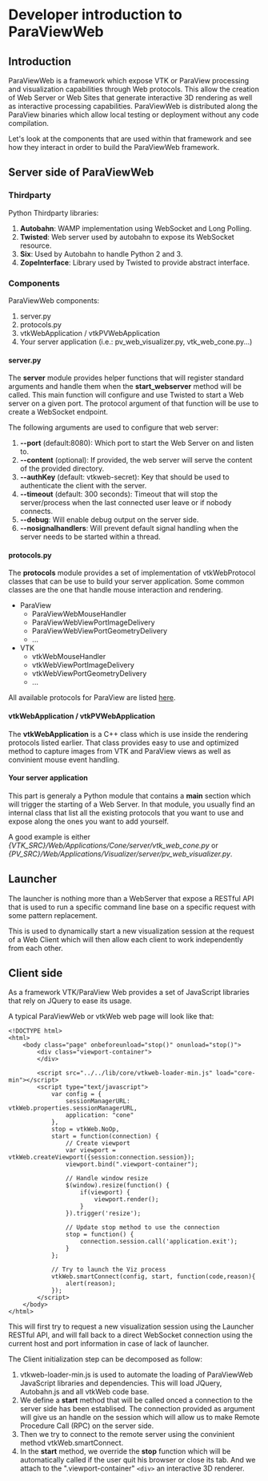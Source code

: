 # Developer introduction to ParaViewWeb

## Introduction

ParaViewWeb is a framework which expose VTK or ParaView processing
and visualization capabilities through Web protocols.
This allow the creation of Web Server or Web Sites that generate
interactive 3D rendering as well as interactive processing
capabilities.
ParaViewWeb is distributed along the ParaView binaries which
allow local testing or deployment without any code compilation.

Let's look at the components that are used within that framework
and see how they interact in order to build the ParaViewWeb framework.

## Server side of ParaViewWeb

### Thirdparty

Python Thirdparty libraries:

1. __Autobahn__: WAMP implementation using WebSocket and Long Polling.
2. __Twisted__: Web server used by autobahn to expose its WebSocket resource.
3. __Six__: Used by Autobahn to handle Python 2 and 3.
4. __ZopeInterface__: Library used by Twisted to provide abstract interface.

### Components

ParaViewWeb components:

1. server.py
2. protocols.py
3. vtkWebApplication / vtkPVWebApplication
4. Your server application (i.e.: pv_web_visualizer.py, vtk_web_cone.py...)

#### server.py

The __server__ module provides helper functions that will register standard
arguments and handle them when the __start_webserver__ method will be called.
This main function will configure and use Twisted to start a Web server on a
given port. The protocol argument of that function will be use to create
a WebSocket endpoint.

The following arguments are used to configure that web server:

1. __--port__ (default:8080): Which port to start the Web Server on and listen to.
2. __--content__ (optional): If provided, the web server will serve the content of the provided directory.
3. __--authKey__ (default: vtkweb-secret): Key that should be used to authenticate the client with the server.
4. __--timeout__ (default: 300 seconds): Timeout that will stop the server/process when the last connected user leave or if nobody connects.
5. __--debug__: Will enable debug output on the server side.
6. __--nosignalhandlers__: Will prevent default signal handling when the server needs to be started within a thread.

#### protocols.py

The __protocols__ module provides a set of implementation of vtkWebProtocol classes
that can be use to build your server application. Some common classes
are the one that handle mouse interaction and rendering.

- ParaView
  - ParaViewWebMouseHandler
  - ParaViewWebViewPortImageDelivery
  - ParaViewWebViewPortGeometryDelivery
  - ...
- VTK
  - vtkWebMouseHandler
  - vtkWebViewPortImageDelivery
  - vtkWebViewPortGeometryDelivery
  - ...

All available protocols for ParaView are listed [here](http://www.paraview.org/ParaView3/Doc/Nightly/www/js-doc/index.html#!/api).

#### vtkWebApplication / vtkPVWebApplication

The __vtkWebApplication__ is a C++ class which is use inside the rendering
protocols listed earlier. That class provides easy to use and
optimized method to capture images from VTK and ParaView views
as well as convinient mouse event handling.

#### Your server application

This part is generaly a Python module that contains a __main__ section which will
trigger the starting of a Web Server. In that module, you usually find an internal
class that list all the existing protocols that you want to use and expose along
the ones you want to add yourself.

A good example is either _{VTK_SRC}/Web/Applications/Cone/server/vtk_web_cone.py_ or _{PV_SRC}/Web/Applications/Visualizer/server/pv_web_visualizer.py_.

## Launcher

The launcher is nothing more than a WebServer that expose a RESTful API that is used to
run a specific command line base on a specific request with some pattern replacement.

This is used to dynamically start a new visualization session at the request of a Web
Client which will then allow each client to work independently from each other.

## Client side

As a framework VTK/ParaView Web provides a set of JavaScript libraries
that rely on JQuery to ease its usage.

A typical ParaViewWeb or vtkWeb web page will look like that:

    <!DOCTYPE html>
    <html>
        <body class="page" onbeforeunload="stop()" onunload="stop()">
            <div class="viewport-container">
            </div>

            <script src="../../lib/core/vtkweb-loader-min.js" load="core-min"></script>
            <script type="text/javascript">
                var config = {
                    sessionManagerURL: vtkWeb.properties.sessionManagerURL,
                    application: "cone"
                },
                stop = vtkWeb.NoOp,
                start = function(connection) {
                    // Create viewport
                    var viewport = vtkWeb.createViewport({session:connection.session});
                    viewport.bind(".viewport-container");

                    // Handle window resize
                    $(window).resize(function() {
                        if(viewport) {
                            viewport.render();
                        }
                    }).trigger('resize');

                    // Update stop method to use the connection
                    stop = function() {
                        connection.session.call('application.exit');
                    }
                };

                // Try to launch the Viz process
                vtkWeb.smartConnect(config, start, function(code,reason){
                    alert(reason);
                });
            </script>
        </body>
    </html>

This will first try to request a new visualization session using the Launcher
RESTful API, and will fall back to a direct WebSocket connection using the
current host and port information in case of lack of launcher.

The Client initialization step can be decomposed as follow:

1. vtkweb-loader-min.js is used to automate the loading of ParaViewWeb JavaScript libraries and dependencies. This will load JQuery, Autobahn.js and all vtkWeb code base.
2. We define a __start__ method that will be called onced a connection to the server side has been establised. The connection provided as argument will give us an handle on the session which will allow
us to make Remote Procedure Call (RPC) on the server side.
3. Then we try to connect to the remote server using the convinient method vtkWeb.smartConnect.
4. In the __start__ method, we override the __stop__ function which will be automatically called if the user quit his browser or close its tab. And we attach to the ".viewport-container" `<div>` an interactive 3D renderer.
